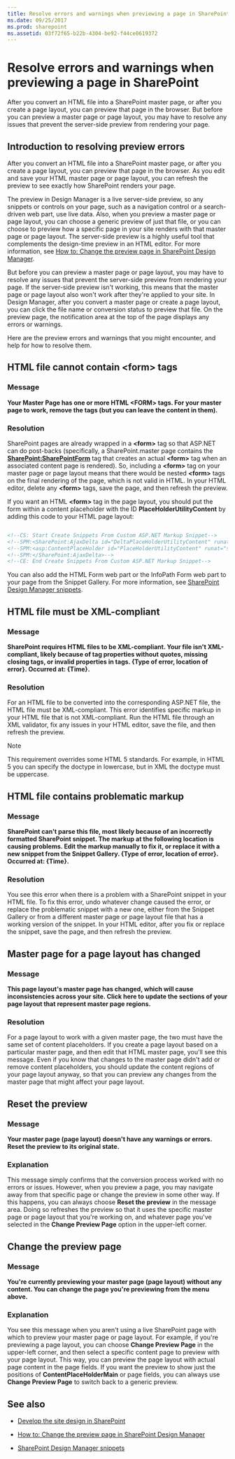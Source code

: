 ```yaml
---
title: Resolve errors and warnings when previewing a page in SharePoint
ms.date: 09/25/2017
ms.prod: sharepoint
ms.assetid: 03f72f65-b22b-4304-be92-f44ce0619372
---
```



# Resolve errors and warnings when previewing a page in SharePoint

After you convert an HTML file into a SharePoint master page, or after you create a page layout, you can preview that page in the browser. But before you can preview a master page or page layout, you may have to resolve any issues that prevent the server-side preview from rendering your page.

## Introduction to resolving preview errors
<a name="Introduction"> </a>

After you convert an HTML file into a SharePoint master page, or after you create a page layout, you can preview that page in the browser. As you edit and save your HTML master page or page layout, you can refresh the preview to see exactly how SharePoint renders your page.
  
    
    
The preview in Design Manager is a live server-side preview, so any snippets or controls on your page, such as a navigation control or a search-driven web part, use live data. Also, when you preview a master page or page layout, you can choose a generic preview of just that file, or you can choose to preview how a specific page in your site renders with that master page or page layout. The server-side preview is a highly useful tool that complements the design-time preview in an HTML editor. For more information, see  [How to: Change the preview page in SharePoint Design Manager](how-to-change-the-preview-page-in-sharepoint-design-manager.md).
  
    
    
But before you can preview a master page or page layout, you may have to resolve any issues that prevent the server-side preview from rendering your page. If the server-side preview isn't working, this means that the master page or page layout also won't work after they're applied to your site. In Design Manager, after you convert a master page or create a page layout, you can click the file name or conversion status to preview that file. On the preview page, the notification area at the top of the page displays any errors or warnings.
  
    
    
Here are the preview errors and warnings that you might encounter, and help for how to resolve them.
  
    
    

## HTML file cannot contain \<form\> tags
<a name="FormTags"> </a>


### Message

 **Your Master Page has one or more HTML \<FORM\> tags. For your master page to work, remove the tags (but you can leave the content in them).**
  
    
    

### Resolution

SharePoint pages are already wrapped in a **\<form\>** tag so that ASP.NET can do post-backs (specifically, a SharePoint.master page contains the **<SharePoint:SharePointForm>** tag that creates an actual **\<form\>** tag when an associated content page is rendered). So, including a **\<form\>** tag on your master page or page layout means that there would be nested **\<form\>** tags on the final rendering of the page, which is not valid in HTML. In your HTML editor, delete any **\<form\>** tags, save the page, and then refresh the preview.
  
    
    
If you want an HTML **\<form\>** tag in the page layout, you should put the form within a content placeholder with the ID **PlaceHolderUtilityContent** by adding this code to your HTML page layout:
  
    
    



```HTML

<!--CS: Start Create Snippets From Custom ASP.NET Markup Snippet-->
<!--SPM:<SharePoint:AjaxDelta id="DeltaPlaceHolderUtilityContent" runat="server">-->
<!--SPM:<asp:ContentPlaceHolder id="PlaceHolderUtilityContent" runat="server" />-->
<!--SPM:</SharePoint:AjaxDelta>-->
<!--CE: End Create Snippets From Custom ASP.NET Markup Snippet-->
```

You can also add the HTML Form web part or the InfoPath Form web part to your page from the Snippet Gallery. For more information, see  [SharePoint Design Manager snippets](sharepoint-design-manager-snippets.md).
  
    
    

## HTML file must be XML-compliant
<a name="XMLCompliant"> </a>


### Message

 **SharePoint requires HTML files to be XML-compliant. Your file isn't XML-compliant, likely because of tag properties without quotes, missing closing tags, or invalid properties in tags. {Type of error, location of error}. Occurred at: {Time}.**
  
    
    

### Resolution

For an HTML file to be converted into the corresponding ASP.NET file, the HTML file must be XML-compliant. This error identifies specific markup in your HTML file that is not XML-compliant. Run the HTML file through an XML validator, fix any issues in your HTML editor, save the file, and then refresh the preview.
  
> [!NOTE]
> This requirement overrides some HTML 5 standards. For example, in HTML 5 you can specify the doctype in lowercase, but in XML the doctype must be uppercase. 
  
    
    


  
    
    

## HTML file contains problematic markup
<a name="ProblematicMarkup"> </a>


### Message

 **SharePoint can't parse this file, most likely because of an incorrectly formatted SharePoint snippet. The markup at the following location is causing problems. Edit the markup manually to fix it, or replace it with a new snippet from the Snippet Gallery. {Type of error, location of error}. Occurred at: {Time}.**
  
    
    

### Resolution

You see this error when there is a problem with a SharePoint snippet in your HTML file. To fix this error, undo whatever change caused the error, or replace the problematic snippet with a new one, either from the Snippet Gallery or from a different master page or page layout file that has a working version of the snippet. In your HTML editor, after you fix or replace the snippet, save the page, and then refresh the preview.
  
    
    

## Master page for a page layout has changed
<a name="PageLayoutChanged"> </a>


### Message

 **This page layout's master page has changed, which will cause inconsistencies across your site. Click here to update the sections of your page layout that represent master page regions.**
  
    
    

### Resolution

For a page layout to work with a given master page, the two must have the same set of content placeholders. If you create a page layout based on a particular master page, and then edit that HTML master page, you'll see this message. Even if you know that changes to the master page didn't add or remove content placeholders, you should update the content regions of your page layout anyway, so that you can preview any changes from the master page that might affect your page layout.
  
    
    

## Reset the preview
<a name="ResetPreview"> </a>


### Message

 **Your master page (page layout) doesn't have any warnings or errors. Reset the preview to its original state.**
  
    
    

### Explanation

This message simply confirms that the conversion process worked with no errors or issues. However, when you preview a page, you may navigate away from that specific page or change the preview in some other way. If this happens, you can always choose **Reset the preview** in the message area. Doing so refreshes the preview so that it uses the specific master page or page layout that you're working on, and whatever page you've selected in the **Change Preview Page** option in the upper-left corner.
  
    
    

## Change the preview page
<a name="ChangePreviewPage"> </a>


### Message

 **You're currently previewing your master page (page layout) without any content. You can change the page you're previewing from the menu above.**
  
    
    

### Explanation

You see this message when you aren't using a live SharePoint page with which to preview your master page or page layout. For example, if you're previewing a page layout, you can choose **Change Preview Page** in the upper-left corner, and then select a specific content page to preview with your page layout. This way, you can preview the page layout with actual page content in the page fields. If you want the preview to show just the positions of **ContentPlaceHolderMain** or page fields, you can always use **Change Preview Page** to switch back to a generic preview.
  
    
    

## See also
<a name="bk_addresources"> </a>


-  [Develop the site design in SharePoint](develop-the-site-design-in-sharepoint.md)
    
  
-  [How to: Change the preview page in SharePoint Design Manager](how-to-change-the-preview-page-in-sharepoint-design-manager.md)
    
  
-  [SharePoint Design Manager snippets](sharepoint-design-manager-snippets.md)
    
  

